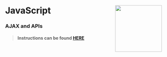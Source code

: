# JavaScript <img align="right" src="https://github.com/Learning-Fuze/prototypes_C1.17/blob/assets/assets/images/logos/LF_LOGO.png?raw=true" width="150">
### AJAX and APIs

>#### Instructions can be found <a href="http://learning-fuze.github.io/prototypes_C1.17/#/JS-AJAX" target="_blank">HERE</a>
